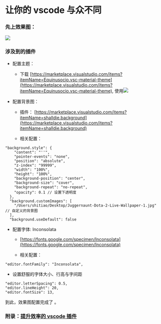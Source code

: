 # 让你的  vscode 与众不同

### 先上效果图：

![](https://ws4.sinaimg.cn/large/006tNc79ly1g2bf9hzm24j314b0oodim.jpg)

### 涉及到的插件
* 配置主题：

  * 下载 [https://marketplace.visualstudio.com/items?itemName=Equinusocio.vsc-material-theme](https://marketplace.visualstudio.com/items?itemName=Equinusocio.vsc-material-theme), 使用![](https://cdn.nlark.com/lark/0/2018/png/7123/1544842247578-6a87b58d-ee19-43ec-b097-ea2918c85898.png#width=723)


* 配置背景图：

  * 插件： [https://marketplace.visualstudio.com/items?itemName=shalldie.background](https://marketplace.visualstudio.com/items?itemName=shalldie.background) 

  * 相关配置：

```
"background.style": {
    "content": "''",
    "pointer-events": "none",
    "position": "absolute",
    "z-index": "99999",
    "width": "100%",
    "height": "100%",
    "background-position": "center",
    "background-size": "cover",
    "background-repeat": "no-repeat",
    "opacity": 0.1 // 设置下透明度
  },
  "background.customImages": [
    "/Users/shitiao/Desktop/Juggernaunt-Dota-2-Live-Wallpaper-1.jpg" // 自定义的背景图
  ],
  "background.useDefault": false
```

* 配置字体: Inconsolata

  * [https://fonts.google.com/specimen/Inconsolata](https://fonts.google.com/specimen/Inconsolata)

  * 相关配置：

```
"editor.fontFamily": "Inconsolata",
```


* 设置舒服的字体大小、行高与字间距

```
"editor.letterSpacing": 0.5,
"editor.lineHeight": 20,
"editor.fontSize": 13,
```

到此，效果图配置完成了 。

### 附录：[提升效率的 vscode 插件](https://yuque.antfin-inc.com/allencelee.lzq/mark/yy5isk)

